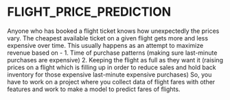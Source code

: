 # FLIGHT_PRICE_PREDICTION
Anyone who has booked a flight ticket knows how unexpectedly the prices vary. The cheapest available ticket on a given flight gets more and less expensive over time. This usually happens as an attempt to maximize revenue based on - 1. Time of purchase patterns (making sure last-minute purchases are expensive) 2. Keeping the flight as full as they want it (raising prices on a flight which is filling up in order to reduce sales and hold back inventory for those expensive last-minute expensive purchases) So, you have to work on a project where you collect data of flight fares with other features and work to make a model to predict fares of flights.
